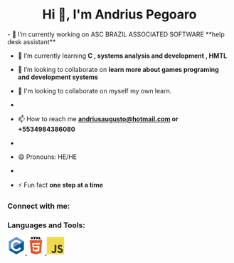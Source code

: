 <h1 align="center">Hi 👋, I'm Andrius Pegoaro</h1>
- 🔭 I’m currently working on ASC BRAZIL ASSOCIATED SOFTWARE **help desk assistant**

- 🌱 I’m currently learning **C , systems analysis and development , HMTL**

- 👯 I’m looking to collaborate on **learn more about games programing and development systems**
- 💞️ I'm looking to collaborate on myself my own learn.
- 
- 📫 How to reach me **andriusaugusto@hotmail.com or +5534984386080**
- 
- 😄 Pronouns: HE/HE
- 
- ⚡ Fun fact **one step at a time**

<h3 align="left">Connect with me:</h3>
<p align="left">
</p>

<h3 align="left">Languages and Tools:</h3>
<p align="left"> <a href="https://www.cprogramming.com/" target="_blank" rel="noreferrer"> <img src="https://raw.githubusercontent.com/devicons/devicon/master/icons/c/c-original.svg" alt="c" width="40" height="40"/> </a> <a href="https://www.w3.org/html/" target="_blank" rel="noreferrer"> <img src="https://raw.githubusercontent.com/devicons/devicon/master/icons/html5/html5-original-wordmark.svg" alt="html5" width="40" height="40"/> </a> <a href="https://developer.mozilla.org/en-US/docs/Web/JavaScript" target="_blank" rel="noreferrer"> <img src="https://raw.githubusercontent.com/devicons/devicon/master/icons/javascript/javascript-original.svg" alt="javascript" width="40" height="40"/> </a> </p>
